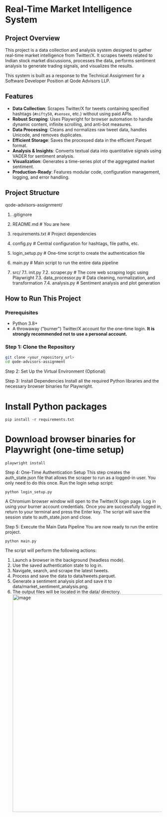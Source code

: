 # Real-Time Market Intelligence System

## Project Overview

This project is a data collection and analysis system designed to gather real-time market intelligence from Twitter/X. It scrapes tweets related to Indian stock market discussions, processes the data, performs sentiment analysis to generate trading signals, and visualizes the results.

This system is built as a response to the Technical Assignment for a Software Developer Position at Qode Advisors LLP.

## Features

- **Data Collection**: Scrapes Twitter/X for tweets containing specified hashtags (`#nifty50`, `#sensex`, etc.) without using paid APIs.
- **Robust Scraping**: Uses Playwright for browser automation to handle dynamic content, infinite scrolling, and anti-bot measures.
- **Data Processing**: Cleans and normalizes raw tweet data, handles Unicode, and removes duplicates.
- **Efficient Storage**: Saves the processed data in the efficient Parquet format.
- **Analysis & Insights**: Converts textual data into quantitative signals using VADER for sentiment analysis.
- **Visualization**: Generates a time-series plot of the aggregated market sentiment.
- **Production-Ready**: Features modular code, configuration management, logging, and error handling.

## Project Structure

qode-advisors-assignment/

1. .gitignore
2. README.md # You are here
3. requirements.txt # Project dependencies
4. config.py # Central configuration for hashtags, file paths, etc.
5. login_setup.py # One-time script to create the authentication file
6. main.py # Main script to run the entire data pipeline

 7. src/
    7.1. init.py
    7.2. scraper.py # The core web scraping logic using Playwright
    7.3. data_processor.py # Data cleaning, normalization, and transformation
    7.4. analysis.py # Sentiment analysis and plot generation


## How to Run This Project

### Prerequisites

- Python 3.8+
- A throwaway ("burner") Twitter/X account for the one-time login. **It is strongly recommended not to use a personal account.**

### Step 1: Clone the Repository

```bash
git clone <your_repository_url>
cd qode-advisors-assignment
```
Step 2: Set Up the Virtual Environment (Optional)

Step 3: Install Dependencies
Install all the required Python libraries and the necessary browser binaries for Playwright.

# Install Python packages
```
pip install -r requirements.txt
```
# Download browser binaries for Playwright (one-time setup)
```
playwright install
```

Step 4: One-Time Authentication Setup
This step creates the auth_state.json file that allows the scraper to run as a logged-in user. You only need to do this once.
Run the login setup script:
```
python login_setup.py
```
A Chromium browser window will open to the Twitter/X login page.
Log in using your burner account credentials.
Once you are successfully logged in, return to your terminal and press the Enter key.
The script will save the session state to auth_state.json and close.


Step 5: Execute the Main Data Pipeline
You are now ready to run the entire project.
```
python main.py
```
The script will perform the following actions:
1. Launch a browser in the background (headless mode).
2. Use the saved authentication state to log in.
3. Navigate, search, and scrape the latest tweets.
4. Process and save the data to data/tweets.parquet.
5. Generate a sentiment analysis plot and save it to data/market_sentiment_analysis.png.
6. The output files will be located in the data/ directory.
   <img width="1500" height="700" alt="image" src="https://github.com/user-attachments/assets/cc7f9271-a48f-48f0-9c72-28c7b28545fa" />

